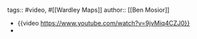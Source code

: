 ---
---

tags:: #video, #[[Wardley Maps]]
author:: [[Ben Mosior]]

- {{video https://www.youtube.com/watch?v=9jvMiq4CZJ0}}
-